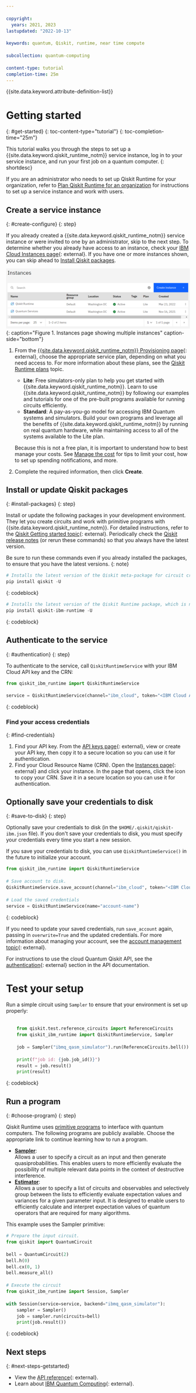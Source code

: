 ```yaml
---

copyright:
  years: 2021, 2023
lastupdated: "2022-10-13"

keywords: quantum, Qiskit, runtime, near time compute

subcollection: quantum-computing

content-type: tutorial
completion-time: 25m
---
```


{{site.data.keyword.attribute-definition-list}}


# Getting started
{: #get-started}
{: toc-content-type="tutorial"}
{: toc-completion-time="25m"}

This tutorial walks you through the steps to set up a {{site.data.keyword.qiskit_runtime_notm}} service instance, log in to your service instance, and run your first job on a quantum computer.
{: shortdesc}

If you are an administrator who needs to set up Qiskit Runtime for your organization, refer to [Plan Qiskit Runtime for an organization](/docs/quantum-computing?topic=quantum-computing-quickstart-org) for instructions to set up a service instance and work with users.


## Create a service instance
{: #create-configure}
{: step}

If you already created a {{site.data.keyword.qiskit_runtime_notm}} service instance or were invited to one by an administrator, skip to the next step. To determine whether you already have access to an instance, check your [IBM Cloud Instances page](https://cloud.ibm.com/quantum/instances){: external}. If you have one or more instances shown, you can skip ahead to [Install Qiskit packages](#install-packages).

![This image shows an Instances page with two instances.](images/instances.png "Instances page with two instances"){: caption="Figure 1. Instances page showing multiple instances" caption-side="bottom"}

1. From the [{{site.data.keyword.qiskit_runtime_notm}} Provisioning page](/catalog/services/quantum-computing){: external}, choose the appropriate service plan, depending on what you need access to. For more information about these plans, see the [Qiskit Runtime plans](/docs/quantum-computing?topic=quantum-computing-plans) topic.

      - **Lite**: Free simulators-only plan to help you get started with {{site.data.keyword.qiskit_runtime_notm}}. Learn to use {{site.data.keyword.qiskit_runtime_notm}} by following our examples and tutorials for one of the pre-built programs available for running circuits efficiently.
      - **Standard**: A pay-as-you-go model for accessing IBM Quantum systems and simulators. Build your own programs and leverage all the benefits of {{site.data.keyword.qiskit_runtime_notm}} by running on real quantum hardware, while maintaining access to all of the systems available to the Lite plan.

      Because this is not a free plan, it is important to understand how to best manage your costs. See [Manage the cost](/docs/quantum-computing?topic=quantum-computing-cost) for tips to limit your cost, how to set up spending notifications, and more.

2. Complete the required information, then click **Create**.

## Install or update Qiskit packages
{: #install-packages}
{: step}

Install or update the following packages in your development environment. They let you create circuits and work with primitive programs with {{site.data.keyword.qiskit_runtime_notm}}. For detailed instructions, refer to the [Qiskit Getting started topic](https://qiskit.org/documentation/getting_started.html){: external}. Periodically check the [Qiskit release notes](https://qiskit.org/documentation/release_notes.html) (or rerun these commands) so that you always have the latest version.

Be sure to run these commands even if you already installed the packages, to ensure that you have the latest versions.
{: note}

```Python
# Installs the latest version of the Qiskit meta-package for circuit creation.
pip install qiskit -U
```
{: codeblock}

```Python
# Installs the latest version of the Qiskit Runtime package, which is needed to interact with the Qiskit Runtime primitives on IBM Cloud.
pip install qiskit-ibm-runtime -U
```
{: codeblock}

## Authenticate to the service
{: #authentication}
{: step}

To authenticate to the service, call `QiskitRuntimeService` with your IBM Cloud API key and the CRN:

```python
from qiskit_ibm_runtime import QiskitRuntimeService

service = QiskitRuntimeService(channel="ibm_cloud", token="<IBM Cloud API key>", instance="<IBM Cloud CRN>")
```
{: codeblock}

### Find your access credentials
{: #find-credentials}

1. Find your API key. From the [API keys page](https://cloud.ibm.com/iam/apikeys){: external}, view or create your API key, then copy it to a secure location so you can use it for authentication.
2. Find your Cloud Resource Name (CRN). Open the [Instances page](https://cloud.ibm.com/quantum/instances){: external} and click your instance. In the page that opens, click the icon to copy your CRN. Save it in a secure location so you can use it for authentication.


## Optionally save your credentials to disk
{: #save-to-disk}
{: step}

Optionally save your credentials to disk (in the `$HOME/.qiskit/qiskit-ibm.json` file). If you don't save your credentials to disk, you must specify your credentials every time you start a new session.

If you save your credentials to disk, you can use `QiskitRuntimeService()` in the future to initialize your account.

```python
from qiskit_ibm_runtime import QiskitRuntimeService

# Save account to disk.
QiskitRuntimeService.save_account(channel="ibm_cloud", token="<IBM Cloud API key>", instance="<IBM Cloud CRN>", name="account-name")

# Load the saved credentials 
service = QiskitRuntimeService(name="account-name")
```
{: codeblock}

If you need to update your saved credentials, run `save_account` again, passing in `overwrite=True`  and the updated credentials. For more information about managing your account, see the [account management topic](https://qiskit.org/documentation/partners/qiskit_ibm_runtime/how_to/account-management.html){: external}.

For instructions to use the cloud Quantum Qiskit API, see the [authentication](/apidocs/quantum-computing#authentication){: external} section in the API documentation.

Test your setup
==============================

Run a simple circuit using `Sampler` to ensure that your environment is set up properly:

```python

    from qiskit.test.reference_circuits import ReferenceCircuits
    from qiskit_ibm_runtime import QiskitRuntimeService, Sampler

    job = Sampler("ibmq_qasm_simulator").run(ReferenceCircuits.bell())

    print(f"job id: {job.job_id()}")
    result = job.result()
    print(result)
```
{: codeblock}

## Run a program
{: #choose-program}
{: step}

Qiskit Runtime uses [primitive programs](/docs/quantum-computing?topic=quantum-computing-overview#primitive-programs) to interface with quantum computers. The following programs are publicly available. Choose the appropriate link to continue learning how to run a program.

- **[Sampler](/docs/quantum-computing?topic=quantum-computing-example-sampler)**:  
       Allows a user to specify a circuit as an input and then generate quasiprobabilities. This enables users to more efficiently evaluate the possibility of multiple relevant data points in the context of destructive interference.
- **[Estimator](/docs/quantum-computing?topic=quantum-computing-example-estimator)**:  
       Allows a user to specify a list of circuits and observables and selectively group between the lists to efficiently evaluate expectation values and variances for a given parameter input. It is designed to enable users to efficiently calculate and interpret expectation values of quantum operators that are required for many algorithms. 

This example uses the Sampler primitive:

```python
# Prepare the input circuit.
from qiskit import QuantumCircuit

bell = QuantumCircuit(2)
bell.h(0)
bell.cx(0, 1)
bell.measure_all()

# Execute the circuit
from qiskit_ibm_runtime import Session, Sampler

with Session(service=service, backend="ibmq_qasm_simulator"):
    sampler = Sampler()
    job = sampler.run(circuits=bell)
    print(job.result())
```
{: codeblock}

## Next steps
{: #next-steps-getstarted}

- View the [API reference](/apidocs/quantum-computing){: external}.
- Learn about [IBM Quantum Computing](https://www.ibm.com/quantum-computing/){: external}.
